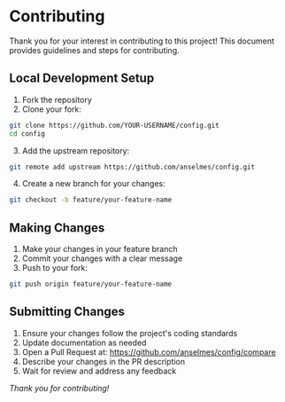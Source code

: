 # Contributing

Thank you for your interest in contributing to this project! This document provides guidelines and steps for contributing.

## Local Development Setup

1. Fork the repository
2. Clone your fork:

```bash
git clone https://github.com/YOUR-USERNAME/config.git
cd config
```

3. Add the upstream repository:

```bash
git remote add upstream https://github.com/anselmes/config.git
```

4. Create a new branch for your changes:

```bash
git checkout -b feature/your-feature-name
```

## Making Changes

1. Make your changes in your feature branch
2. Commit your changes with a clear message
3. Push to your fork:

```bash
git push origin feature/your-feature-name
```

## Submitting Changes

1. Ensure your changes follow the project's coding standards
2. Update documentation as needed
3. Open a Pull Request at: <https://github.com/anselmes/config/compare>
4. Describe your changes in the PR description
5. Wait for review and address any feedback

_Thank you for contributing!_
